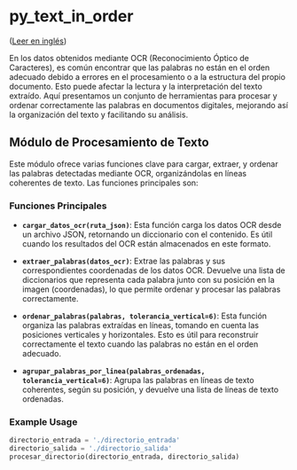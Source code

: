 
# py_text_in_order

([Leer en inglés](README.md))

En los datos obtenidos mediante OCR (Reconocimiento Óptico de
Caracteres), es común encontrar que las palabras no están en el orden
adecuado debido a errores en el procesamiento o a la estructura del
propio documento. Esto puede afectar la lectura y la interpretación del
texto extraído. Aquí presentamos un conjunto de herramientas para
procesar y ordenar correctamente las palabras en documentos digitales,
mejorando así la organización del texto y facilitando su análisis.

## Módulo de Procesamiento de Texto

Este módulo ofrece varias funciones clave para cargar, extraer, y
ordenar las palabras detectadas mediante OCR, organizándolas en líneas
coherentes de texto. Las funciones principales son:

### Funciones Principales

- **`cargar_datos_ocr(ruta_json)`**: Esta función carga los datos OCR
  desde un archivo JSON, retornando un diccionario con el contenido. Es
  útil cuando los resultados del OCR están almacenados en este formato.

- **`extraer_palabras(datos_ocr)`**: Extrae las palabras y sus
  correspondientes coordenadas de los datos OCR. Devuelve una lista de
  diccionarios que representa cada palabra junto con su posición en la
  imagen (coordenadas), lo que permite ordenar y procesar las palabras
  correctamente.

- **`ordenar_palabras(palabras, tolerancia_vertical=6)`**: Esta función
  organiza las palabras extraídas en líneas, tomando en cuenta las
  posiciones verticales y horizontales. Esto es útil para reconstruir
  correctamente el texto cuando las palabras no están en el orden
  adecuado.

- **`agrupar_palabras_por_linea(palabras_ordenadas, tolerancia_vertical=6)`**:
  Agrupa las palabras en líneas de texto coherentes, según su posición,
  y devuelve una lista de líneas de texto ordenadas.

### Example Usage

``` python
directorio_entrada = './directorio_entrada'
directorio_salida = './directorio_salida'
procesar_directorio(directorio_entrada, directorio_salida)
```
